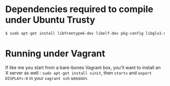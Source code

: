 # Dependencies required to compile under Ubuntu Trusty

```bash
$ sudo apt-get install libfreetype6-dev libelf-dev pkg-config libglu1-mesa-dev libtool freeglut3-dev libfontconfig1-dev libdevil-dev gcc-avr avr-libc
```

# Running under Vagrant

If like me you start from a bare-bones Vagrant box, you'll want to install an X
server as well : `sudo apt-get install xinit`, then `startx` and `export DISPLAY=:0`
in your `vagrant ssh` session.

